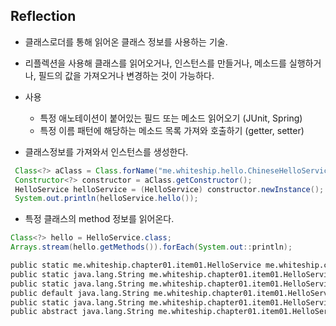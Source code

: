 ## Reflection

- 클래스로더를 통해 읽어온 클래스 정보를 사용하는 기술.
- 리플렉션을 사용해 클래스를 읽어오거나, 인스턴스를 만들거나, 메소드를 실행하거나, 필드의 값을 가져오거나 변경하는 것이 가능하다.

- 사용
  - 특정 애노테이션이 붙어있는 필드 또는 메소드 읽어오기 (JUnit, Spring)
  - 특정 이름 패턴에 해당하는 메소드 목록 가져와 호출하기 (getter, setter)




- 클래스정보를 가져와서 인스턴스를 생성한다.

```java
 Class<?> aClass = Class.forName("me.whiteship.hello.ChineseHelloService");
 Constructor<?> constructor = aClass.getConstructor();
 HelloService helloService = (HelloService) constructor.newInstance();
 System.out.println(helloService.hello());
```

- 특정 클래스의 method 정보를 읽어온다.

~~~java
Class<?> hello = HelloService.class;
Arrays.stream(hello.getMethods()).forEach(System.out::println);
~~~

~~~sh
public static me.whiteship.chapter01.item01.HelloService me.whiteship.chapter01.item01.HelloService.of(java.lang.String)
public static java.lang.String me.whiteship.chapter01.item01.HelloService.hi()
public static java.lang.String me.whiteship.chapter01.item01.HelloService.hi1()
public default java.lang.String me.whiteship.chapter01.item01.HelloService.bye()
public static java.lang.String me.whiteship.chapter01.item01.HelloService.hi2()
public abstract java.lang.String me.whiteship.chapter01.item01.HelloService.hello()
~~~

















